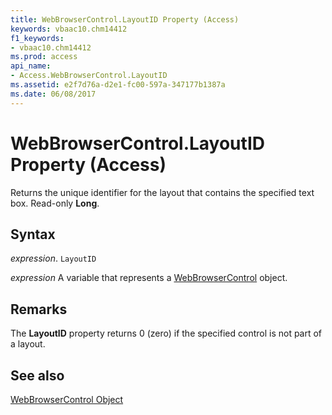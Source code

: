 ```yaml
---
title: WebBrowserControl.LayoutID Property (Access)
keywords: vbaac10.chm14412
f1_keywords:
- vbaac10.chm14412
ms.prod: access
api_name:
- Access.WebBrowserControl.LayoutID
ms.assetid: e2f7d76a-d2e1-fc00-597a-347177b1387a
ms.date: 06/08/2017
---
```



# WebBrowserControl.LayoutID Property (Access)

Returns the unique identifier for the layout that contains the specified text box. Read-only  **Long**.


## Syntax

 _expression_. `LayoutID`

 _expression_ A variable that represents a [WebBrowserControl](./Access.WebBrowserControl.md) object.


## Remarks

The  **LayoutID** property returns 0 (zero) if the specified control is not part of a layout.


## See also


[WebBrowserControl Object](Access.WebBrowserControl.md)

